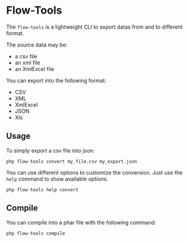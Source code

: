 Flow-Tools
==========

The `flow-tools` is a lightweight CLI to export datas from and to different format.

The source data may be:
* a csv file
* an xml file
* an XmlExcel file

You can export into the following format:
* CSV
* XML
* XmlExcel
* JSON
* Xls

Usage
-----

To simply export a csv file into json:
```
php flow-tools convert my_file.csv my_export.json
```

You can use different options to customize the conversion. Just use the `help` command to show available options.

```
php flow-tools help convert
```

Compile
-------

You can compile into a phar file with the following command:
```
php flow-tools compile
```
